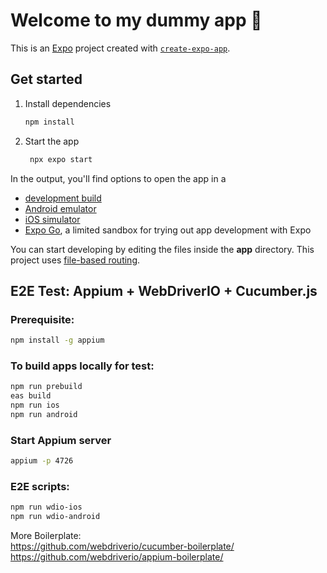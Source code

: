 # Welcome to my dummy app 👋

This is an [Expo](https://expo.dev) project created with [`create-expo-app`](https://www.npmjs.com/package/create-expo-app).

## Get started

1. Install dependencies

   ```bash
   npm install
   ```

2. Start the app

   ```bash
    npx expo start
   ```

In the output, you'll find options to open the app in a

- [development build](https://docs.expo.dev/develop/development-builds/introduction/)
- [Android emulator](https://docs.expo.dev/workflow/android-studio-emulator/)
- [iOS simulator](https://docs.expo.dev/workflow/ios-simulator/)
- [Expo Go](https://expo.dev/go), a limited sandbox for trying out app development with Expo

You can start developing by editing the files inside the **app** directory. This project uses [file-based routing](https://docs.expo.dev/router/introduction).


## E2E Test: Appium + WebDriverIO + Cucumber.js

### Prerequisite:

```bash
npm install -g appium
```

### To build apps locally for test:

```bash
npm run prebuild
eas build
npm run ios 
npm run android
```

### Start Appium server

```bash
appium -p 4726
```

### E2E scripts:

```bash
npm run wdio-ios
npm run wdio-android
```

More Boilerplate:\
https://github.com/webdriverio/cucumber-boilerplate/ \
https://github.com/webdriverio/appium-boilerplate/
